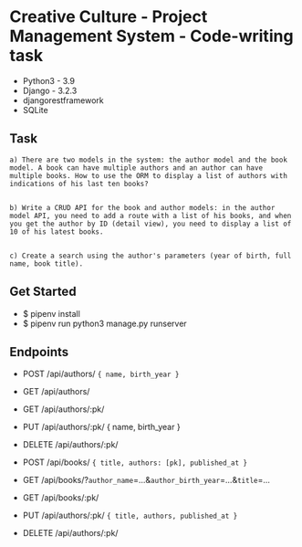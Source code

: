 # Creative Culture - Project Management System - Code-writing task
 - Python3 - 3.9
 - Django - 3.2.3
 - djangorestframework
 - SQLite
## Task

```
a) There are two models in the system: the author model and the book model. A book can have multiple authors and an author can have multiple books. How to use the ORM to display a list of authors with indications of his last ten books?


b) Write a CRUD API for the book and author models: in the author model API, you need to add a route with a list of his books, and when you get the author by ID (detail view), you need to display a list of 10 of his latest books.


c) Create a search using the author's parameters (year of birth, full name, book title).
```

## Get Started
 - $ pipenv install
 - $ pipenv run python3 manage.py runserver

## Endpoints
 - POST /api/authors/
    `{ name, birth_year }`
 - GET /api/authors/
 - GET /api/authors/:pk/
 - PUT /api/authors/:pk/
    { name, birth_year }
 - DELETE /api/authors/:pk/


 - POST /api/books/
    `{ title, authors: [pk], published_at }`
 - GET /api/books/?`author_name`=...&`author_birth_year`=...&`title`=...
 - GET /api/books/:pk/
  
 - PUT /api/authors/:pk/
    `{ title, authors, published_at }`
 - DELETE /api/authors/:pk/